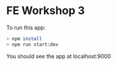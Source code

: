 # FE Workshop 3

To run this app:

```sh
> npm install
> npm run start:dev
```

You should see the app at localhost:9000
